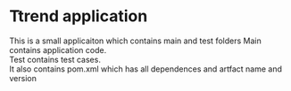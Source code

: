 # Ttrend application

This is a small applicaiton which contains main and test folders 
Main contains application code.  
Test contains test cases.  
It also contains pom.xml which has all dependences and artfact name and version

